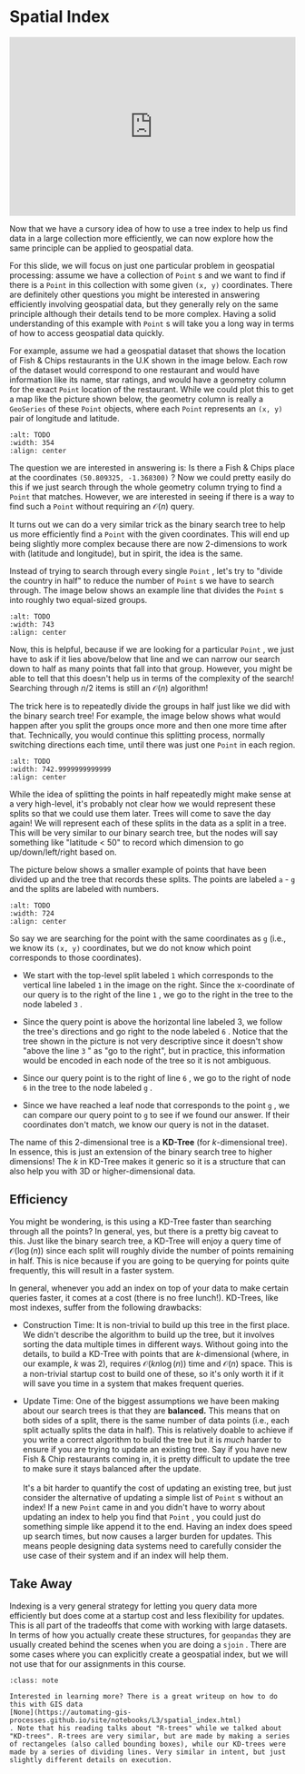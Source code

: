 # Spatial Index


<div style="position: relative; padding-bottom: 62.5%; height: 0;">
    <iframe src="https://www.loom.com/embed/25cfbaf327ea4288b7bba27f31303330?sharedAppSource=personal_library" frameborder="0" webkitallowfullscreen mozallowfullscreen allowfullscreen style="position: absolute; top: 0; left: 0; width: 100%; height: 100%;"></iframe>
</div>

Now that we have a cursory idea of how to use a tree index to help us find data in a large collection more efficiently, we can now explore how the same principle can be applied to geospatial data.  

For this slide, we will focus on just one particular problem in geospatial processing: assume we have a collection of `Point` s and we want to find if there is a `Point` in this collection with some given `(x, y)` coordinates. There are definitely other questions you might be interested in answering efficiently involving geospatial data, but they generally rely on the same principle although their details tend to be more complex. Having a solid understanding of this example with `Point` s will take you a long way in terms of how to access geospatial data quickly.  

For example, assume we had a geospatial dataset that shows the location of Fish & Chips restaurants in the U.K shown in the image below. Each row of the dataset would correspond to one restaurant and would have information like its name, star ratings, and would have a geometry column for the exact `Point` location of the restaurant. While we could plot this to get a map like the picture shown below, the geometry column is really a `GeoSeries` of these `Point` objects, where each `Point` represents an `(x, y)` pair of longitude and latitude.  

```{image} https://static.us.edusercontent.com/files/N3qYMR3H1Tx5uqabRzgFJWRm
:alt: TODO
:width: 354
:align: center
```

The question we are interested in answering is: Is there a Fish & Chips place at the coordinates `(50.809325, -1.368300)` ? Now we could pretty easily do this if we just search through the whole geometry column trying to find a `Point` that matches. However, we are interested in seeing if there is a way to find such a `Point` without requiring an $\mathcal{O}(n)$ query.  

It turns out we can do a very similar trick as the binary search tree to help us more efficiently find a `Point` with the given coordinates. This will end up being slightly more complex because there are now 2-dimensions to work with (latitude and longitude), but in spirit, the idea is the same.  

Instead of trying to search through every single `Point` , let's try to "divide the country in half" to reduce the number of `Point` s we have to search through. The image below shows an example line that divides the `Point` s into roughly two equal-sized groups.  

```{image} https://static.us.edusercontent.com/files/FITccEoTdhin5fWsbdEcnzqH
:alt: TODO
:width: 743
:align: center
```

Now, this is helpful, because if we are looking for a particular `Point` , we just have to ask if it lies above/below that line and we can narrow our search down to half as many points that fall into that group. However, you might be able to tell that this doesn't help us in terms of the complexity of the search! Searching through $n/2$ items is still an $\mathcal{O}(n)$ algorithm!  

The trick here is to repeatedly divide the groups in half just like we did with the binary search tree! For example, the image below shows what would happen after you split the groups once more and then one more time after that. Technically, you would continue this splitting process, normally switching directions each time, until there was just one `Point` in each region.  

```{image} https://static.us.edusercontent.com/files/04hKq6mbIshWTBBR2kbzdAtE
:alt: TODO
:width: 742.9999999999999
:align: center
```

While the idea of splitting the points in half repeatedly might make sense at a very high-level, it's probably not clear how we would represent these splits so that we could use them later. Trees will come to save the day again! We will represent each of these splits in the data as a split in a tree. This will be very similar to our binary search tree, but the nodes will say something like "latitude < 50" to record which dimension to go up/down/left/right based on.  

The picture below shows a smaller example of points that have been divided up and the tree that records these splits. The points are labeled `a` - `g` and the splits are labeled with numbers.  

```{image} https://static.us.edusercontent.com/files/k3Rre7ihYwjamhJzT1F0Ahet
:alt: TODO
:width: 724
:align: center
```

So say we are searching for the point with the same coordinates as `g` (i.e., we know its `(x, y)` coordinates, but we do not know which point corresponds to those coordinates).  

-  We start with the top-level split labeled     `1`     which corresponds to the vertical line labeled     `1`     in the image on the right. Since the x-coordinate of our query is to the right of the line     `1`     , we go to the right in the tree to the node labeled     `3`     .  

-  Since the query point is above the horizontal line labeled 3, we follow the tree's directions and go right to the node labeled     `6`     . Notice that the tree shown in the picture is not very descriptive since it doesn't show "above the line     `3`     " as "go to the right", but in practice, this information would be encoded in each node of the tree so it is not ambiguous.  

-  Since our query point is to the right of line     `6`     , we go to the right of node     `6`     in the tree to the node labeled     `g`     .  

-  Since we have reached a leaf node that corresponds to the point     `g`     , we can compare our query point to     `g`     to see if we found our answer. If their coordinates don't match, we know our query is not in the dataset.  


The name of this 2-dimensional tree is a **KD-Tree** (for $k$-dimensional tree). In essence, this is just an extension of the binary search tree to higher dimensions! The $k$ in KD-Tree makes it generic so it is a structure that can also help you with 3D or higher-dimensional data.  

##  Efficiency  

You might be wondering, is this using a KD-Tree faster than searching through all the points? In general, yes, but there is a pretty big caveat to this. Just like the binary search tree, a KD-Tree will enjoy a query time of $\mathcal{O}(\log(n))$ since each split will roughly divide the number of points remaining in half. This is nice because if you are going to be querying for points quite frequently, this will result in a faster system.  

In general, whenever you add an index on top of your data to make certain queries faster, it comes at a cost (there is no free lunch!). KD-Trees, like most indexes, suffer from the following drawbacks:  

-  Construction Time: It is non-trivial to build up this tree in the first place. We didn't describe the algorithm to build up the tree, but it involves sorting the data multiple times in different ways. Without going into the details, to build a KD-Tree with points that are $k$-dimensional (where, in our example, $k$ was 2), requires $\mathcal{O}(kn\log(n))$ time and $\mathcal{O}(n)$ space. This is a non-trivial startup cost to build one of these, so it's only worth it if it will save you time in a system that makes frequent queries.  

-  Update Time: One of the biggest assumptions we have been making about our search trees is that they are     **balanced.**     This means that on both sides of a split, there is the same number of data points (i.e., each split actually splits the data in half). This is relatively doable to achieve if you write a correct algorithm to build the tree but it is     *much*     harder to ensure if you are trying to update an existing tree. Say if you have new Fish & Chip restaurants coming in, it is pretty difficult to update the tree to make sure it stays balanced after the update.     <br />      <br />     It's a bit harder to quantify the cost of updating an existing tree, but just consider the alternative of updating a simple list of     `Point`     s without an index! If a new     `Point`     came in and you didn't have to worry about updating an index to help you find that     `Point`     , you could just do something simple like append it to the end. Having an index does speed up search times, but now causes a larger burden for updates. This means people designing data systems need to carefully consider the use case of their system and if an index will help them.  


##  Take Away  

Indexing is a very general strategy for letting you query data more efficiently but does come at a startup cost and less flexibility for updates. This is all part of the tradeoffs that come with working with large datasets. In terms of how you actually create these structures, for `geopandas` they are usually created behind the scenes when you are doing a `sjoin` . There are some cases where you can explicitly create a geospatial index, but we will not use that for our assignments in this course.  


```{admonition} Note
:class: note

Interested in learning more? There is a great writeup on how to do this with GIS data
[None](https://automating-gis-processes.github.io/site/notebooks/L3/spatial_index.html)
. Note that his reading talks about "R-trees" while we talked about "KD-trees". R-trees are very similar, but are made by making a series of rectangeles (also called bounding boxes), while our KD-trees were made by a series of dividing lines. Very similar in intent, but just slightly different details on execution.

```

